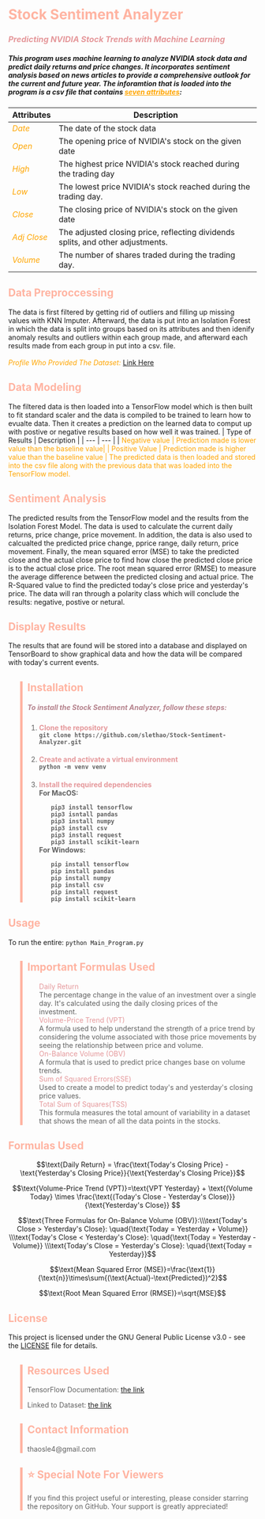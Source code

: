 # <span style="color:#FFB4A2"> **Stock Sentiment Analyzer**
### <span style="color:#E5989B"> *Predicting NVIDIA Stock Trends with Machine Learning*
##### This program uses machine learning to analyze NVIDIA stock data and predict daily returns and price changes. It incorporates sentiment analysis based on news articles to provide a comprehensive outlook for the current and future year. The inforamtion that is loaded into the program is a csv file that contains <span style="color:orange"><u>seven attributes</u></span>:
| Attributes | Description |
| --- | --- |
| <span style="color:orange">*Date*</span> | The date of the stock data |
| <span style="color:orange">*Open*</span> | The opening price of NVIDIA's stock on the given date |
| <span style="color:orange">*High*</span> | The highest price NVIDIA's stock reached during the trading day |
|<span style="color:orange">*Low*</span>| The lowest price NVIDIA's stock reached during the trading day. |
|<span style="color:orange">*Close*</span>| The closing price of NVIDIA's stock on the given date |
|<span style="color:orange">*Adj Close*</span>| The adjusted closing price, reflecting dividends splits, and other adjustments. |
|<span style="color:orange">*Volume*</span>|The number of shares traded during the trading day.|
## <span style="color:#FFB4A2"> Data Preproccessing
The data is first filtered by getting rid of outliers and filling up missing values with 
KNN Imputer. Afterward, the data is put into an Isolation Forest in which the data is split 
into groups based on its attributes and then idenify anomaly results and outliers within each 
group made, and afterward each results made from each group in put into a csv. file.</br>
<br><span style="color:orange">*Profile Who Provided The Dataset:*
[Link Here](https://www.kaggle.com/muhammaddawood42)</span></br>
## <span style="color:#FFB4A2"> Data Modeling
The filtered data is then loaded into a TensorFlow model which is then built to fit standard scaler and the data is compiled to be trained to learn how to evualte data. Then it creates a prediction on the learned data to comput up with postive or negative results based on how well it was trained.
| Type of Results | Description |
| --- | --- |
| <span style="color:orange"> Negative value | Prediction made is lower value than the baseline value|
| <span style="color:orange"> Positive Value | Prediction made is higher value than the baseline value |
The predicted data is then loaded and stored into the csv file along with the previous data that was loaded into the TensorFlow model.
## <span style="color:#FFB4A2"> Sentiment Analysis
The predicted results from the TensorFlow model and the 
results from the Isolation Forest Model. The data is used 
to calculate the current daily returns, price change, price 
movement. In addition, the data is also used to calcualted 
the predicted price change, pprice range, daily return, price 
movement. Finally, the mean squared error (MSE) to take the predicted close and the actual close price to find how close the predicted close price is to the actual close price. The root mean squared error (RMSE) 
to measure the average difference between the predicted closing and actual price. The R-Squared value to find the predicted today's close 
price and yesterday's price. The data will ran through a 
polarity class which will conclude the results: negative, 
postive or netural.
## <span style="color:#FFB4A2"> Display Results
The results that are found will be stored into a database and displayed on TensorBoard to show graphical data and how the data will be compared with today's current events.
<blockquote style="border-left: 5px solid #FFB4A2; padding-left: 10px;">
    <h2><span style="color:#FFB4A2">Installation</span></h2>
    <p><h5><span style="color:#B5838D">To install the Stock Sentiment Analyzer, follow these steps:</span></h5></p>
    <ol>
        <li><h4><span style="color:#E5989B">Clone the repository</span><br><code>git clone https://github.com/slethao/Stock-Sentiment-Analyzer.git</h4></code></li>
        <li><h4><span style="color:#E5989B">Create and activate a virtual environment</span><br><code>python -m venv venv</h4></code></li>
        <li><h4><span style="color:#E5989B">Install the required dependencies</span><br>For MacOS:
        <ol><code>pip3 install tensorflow</code><br>
        <code>pip3 isntall pandas</code><br>
        <code>pip3 install numpy</code><br>
        <code>pip3 install csv</code><br>
        <code>pip3 install request</code><br>
        <code>pip3 install scikit-learn</code><br>
        </ol>
        For Windows:<ol><code>pip install tensorflow</code><br>
        <code>pip install pandas<br></code>
        <code>pip install numpy</code><br>
        <code>pip install csv<br></code>
        <code>pip install request<br></code>
        <code>pip install scikit-learn</code>
</blockquote>

## <span style="color:#FFB4A2">Usage
To run the entire:
```python Main_Program.py ```

<blockquote style="border-left: 5px solid #FFB4A2; padding-left: 10px;">
    <h2><span style="color:#FFB4A2">Important Formulas Used</span></h2>
    <ol>
        <span style="color:#E5989B">Daily Return</span><br>The percentage change in the value of an investment over a single day. It's calculated using the daily closing prices of the investment.<br>
        <span style="color:#E5989B">Volume-Price Trend (VPT)</span><br>A formula used to help understand the strength of a price trend by considering the volume associated with those price movements by seeing the relationship between price and volume.<br>
        <span style="color:#E5989B">On-Balance Volume (OBV)
        </span><br>A formula that is used to predict price changes base on volume trends.<br>
        <span style="color:#E5989B">Sum of Squared Errors(SSE)</span><br>Used to create a model to predict today's and yesterday's closing price values.<br>
        <span style="color:#E5989B">Total Sum of Squares(TSS)</span><br>This formula measures the total amount of variability in a dataset that shows the mean of all the data points in the stocks.<br>
    </ol>
</blockquote>

## <span style="color:#FFB4A2">Formulas Used

$$\text{Daily Return} = \frac{\text{Today's Closing Price} - \text{Yesterday's Closing Price}}{\text{Yesterday's Closing Price}}$$

$$\text{Volume-Price Trend (VPT)}=\text{VPT Yesterday} + \text{(Volume Today} \times \frac{\text{(Today's Close - Yesterday's Close)}}{\text{Yesterday's Close}} $$

$$\text{Three Formulas for On-Balance Volume (OBV)}:\\\text{Today's Close > Yesterday's Close}:
\quad{\text{Today = Yesterday + Volume}}
\\\text{Today's Close < Yesterday's Close}:
\quad{\text{Today = Yesterday - Volume}}
\\\text{Today's Close = Yesterday's Close}:
\quad{\text{Today = Yesterday}}$$

$$\text{Mean Squared Error (MSE)}=\frac{\text{1}}{\text{n}}\times\sum{(\text{Actual}-\text{Predicted})^2}$$

$$\text{Root Mean Squared Error (RMSE)}=\sqrt{MSE}$$


## <span style="color:#FFB4A2">License

This project is licensed under the GNU General Public License v3.0 - see the [LICENSE](LICENSE) file for details.

<blockquote style="border-left: 5px solid #FFB4A2; padding-left: 10px;">
<h2><span style="color:#FFB4A2">Resources Used</span></h2>
<p>TensorFlow Documentation: <a href="https://www.tensorflow.org">the link</a></p>
<p>Linked to Dataset: <a href="https://www.kaggle.com/datasets/muhammaddawood42/nvidia-stock-data/data">the link</a></p>
</blockquote>

<blockquote style="border-left: 5px solid #FFB4A2; padding-left: 10px;">
<h2><span style="color:#FFB4A2">Contact Information</span></h2> 
<p>thaosle4@gmail.com</p>
</blockquote>

<blockquote style="border-left: 5px solid #FFB4A2; padding-left: 10px;">
<h2><span style="color:#FFB4A2">⭐️ Special Note For Viewers</span></h2>
<p>If you find this project useful or interesting, please consider starring the repository on GitHub. Your support is greatly appreciated!</p>
</blockquote>

